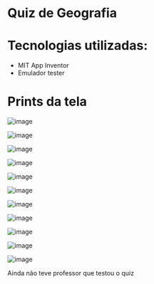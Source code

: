 # Quiz de Geografia

# Tecnologias utilizadas:
- MIT App Inventor
- Emulador tester

# Prints da tela
![image](https://github.com/user-attachments/assets/1197faf6-a6fc-495a-b679-11f9f6f06fed)

![image](https://github.com/user-attachments/assets/03ea9e8c-9e27-4adb-a312-9036ebe6ffc0)

![image](https://github.com/user-attachments/assets/76e25db0-41bf-4b34-81b5-40e6c0f3b54b)

![image](https://github.com/user-attachments/assets/7b2e32eb-8b9b-4174-b0e3-8bf308d030e5)

![image](https://github.com/user-attachments/assets/eded62f6-ce59-4d68-9e82-2619644daee0)

![image](https://github.com/user-attachments/assets/3ca6975c-1ef2-491d-942a-6f511273b040)

![image](https://github.com/user-attachments/assets/9ed918b2-793b-47e2-b1b1-db9c3c0a289d)

![image](https://github.com/user-attachments/assets/8ea41050-4961-4536-8d5d-8f9c6a6cb3ea)

![image](https://github.com/user-attachments/assets/6e0869e8-01c0-4cce-899f-b57375da3732)

![image](https://github.com/user-attachments/assets/f83a65ce-c9af-4f1a-a5e2-6fc60ea83dbf)

![image](https://github.com/user-attachments/assets/9649617d-059b-4bfb-a214-0304f15c5efd)


Ainda não teve professor que testou o quiz
